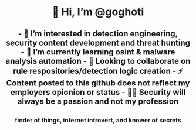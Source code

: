 <h1 align="center">👋 Hi, I’m @goghoti</h1>

<h2 align="center">
- 👀 I’m interested in detection engineering, security content development and threat hunting 
- 🌱 I’m currently learning osint & malware analysis automation 
- 💞️ Looking to collaborate on rule respositories/detection logic creation  
- ⚡ Content posted to this github does not reflect my employers opionion or status 
- 👨‍💻 Security will always be a passion and not my profession 
<h2 align="center">

<h3 align="center">finder of things, internet introvert, and knower of secrets </h3>

<!---
goghoti/goghoti is a ✨ special ✨ repository because its `README.md` (this file) appears on your GitHub profile.
You can click the Preview link to take a look at your changes.
--->
